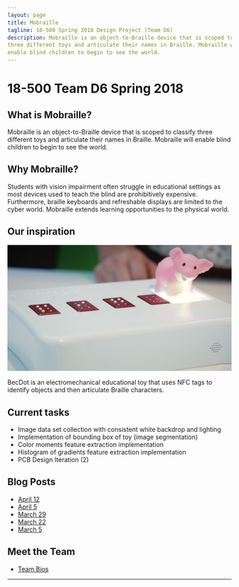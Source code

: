 ```yaml
---
layout: page
title: Mobraille
tagline: 18-500 Spring 2018 Design Project (Team D6)
description: Mobraille is an object-to-Braille device that is scoped to classify
three different toys and articulate their names in Braille. Mobraille will
enable blind children to begin to see the world.
---
```

# 18-500 Team D6 Spring 2018

## What is Mobraille?
Mobraille is an object-to-Braille device that is scoped to classify
three different toys and articulate their names in Braille. Mobraille will
enable blind children to begin to see the world.

## Why Mobraille?

Students with vision impairment often struggle in educational settings as most
devices used to teach the blind are prohibitively expensive. Furthermore,
braille keyboards and refreshable displays are limited to the cyber world.
Mobraille extends learning opportunities to the physical world.

## Our inspiration

![code](images/BecDot.jpg)

BecDot is an electromechanical educational toy that uses NFC tags to identify objects
and then articulate Braille characters.

## Current tasks
* Image data set collection with consistent white backdrop and lighting
* Implementation of bounding box of toy (image segmentation)
* Color moments feature extraction implementation
* Histogram of gradients feature extraction implementation
* PCB Design Iteration (2)

## Blog Posts

- [April 12](pages/update5.md)
- [April 5](pages/update4.md)
- [March 29](pages/update3.md)
- [March 22](pages/update2.md)
- [March 5](pages/update1.md)


## Meet the Team
- [Team Bios](pages/team.md)

---

